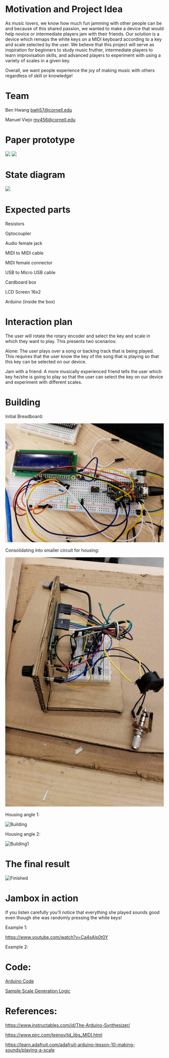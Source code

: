 # Motivation and Project Idea

As music lovers, we know how much fun jamming with other people can be and because of this shared passion, we wanted to make a device that would help novice or intermediate players jam with their friends. Our solution is a device which remaps the white keys on a MIDI keyboard according to a key and scale selected by the user. We believe that this project will serve as inspiration for beginners to study music fruther, intermediate players to learn improvisation skills, and advanced players to experiment with using a variety of scales in a given key.

Overall, we want people experience the joy of making music with others regardless of skill or knowledge!

# Team

Ben Hwang bwh57@cornell.edu

Manuel Viejo mv456@cornell.edu

# Paper prototype

<img src="https://github.com/mviejo33/jam-box/blob/master/jambox.png" width="500">

<img src="https://github.com/mviejo33/jam-box/blob/master/jambox1.png" width="500">

# State diagram

<img src="https://github.com/mviejo33/jam-box/blob/master/jambox2.png" width="500">

# Expected parts

Resistors

Optocoupler

Audio female jack

MIDI to MIDI cable

MIDI female connector

USB to Micro USB cable

Cardboard box

LCD Screen 16x2

Arduino (inside the box)

# Interaction plan

The user will rotate the rotary encoder and select the key and scale in which they want to play. This presents two scenarios:

Alone: The user plays over a song or backing track that is being played. This requires that the user know the key of the song that is playing so that this key can be selected on our device.

Jam with a friend: A more musically experienced friend tells the user which key he/she is going to play so that the user can select the key on our device and experiment with different scales.

# Building

Initial Breadboard:

![Breadboarding](https://github.com/bhwan1118/jam-box/blob/master/Building0.jpg)

Consolidating into smaller circuit for housing:

![Positioning](https://github.com/bhwan1118/jam-box/blob/master/Building00.jpg)

Housing angle 1:

![Building](https://github.com/mviejo33/jam-box/blob/master/building.jpg)

Housing angle 2:

![Building1](https://github.com/mviejo33/jam-box/blob/master/building1.jpg)

# The final result

![Finished](https://github.com/mviejo33/jam-box/blob/master/finished.jpg)

# Jambox in action

If you listen carefully you'll notice that everything she played sounds good even though she was randomly pressing the white keys!

Example 1:

https://www.youtube.com/watch?v=Ca4sAls0t0Y

Example 2:


# Code:

[Arduino Code](https://github.com/bhwan1118/jam-box/blob/master/MIDI_FInal.ino)

[Sample Scale Generation Logic](https://github.com/bhwan1118/jam-box/blob/master/ScaleGenerator.ipynb)


# References: 
https://www.instructables.com/id/The-Arduino-Synthesizer/

https://www.pjrc.com/teensy/td_libs_MIDI.html

https://learn.adafruit.com/adafruit-arduino-lesson-10-making-sounds/playing-a-scale


